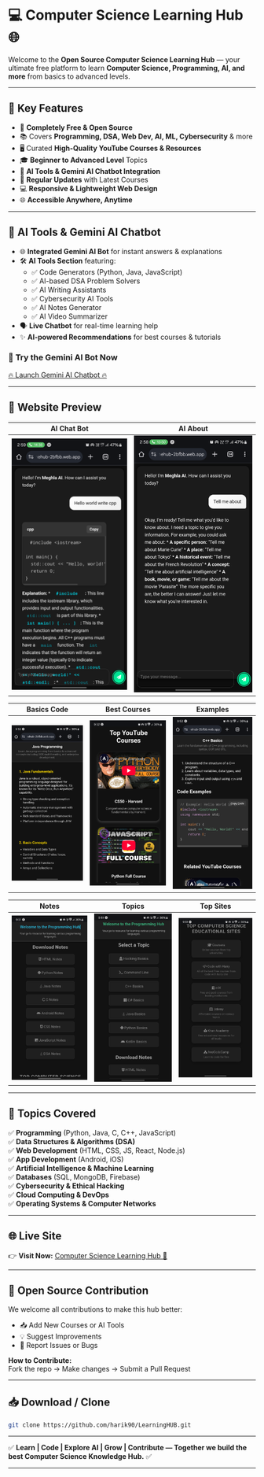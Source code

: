 

# 💻 **Computer Science Learning Hub 🌐**

Welcome to the **Open Source Computer Science Learning Hub** — your ultimate free platform to learn **Computer Science, Programming, AI, and more** from basics to advanced levels.

---

## 🚀 **Key Features**
- 🌟 **Completely Free & Open Source**
- 📚 Covers **Programming, DSA, Web Dev, AI, ML, Cybersecurity** & more
- 🖥️ Curated **High-Quality YouTube Courses & Resources**
- 🎓 **Beginner to Advanced Level** Topics
- 🤖 **AI Tools & Gemini AI Chatbot Integration**
- 🔄 **Regular Updates** with Latest Courses
- 💻 **Responsive & Lightweight Web Design**
- 🌐 **Accessible Anywhere, Anytime**

---

## 🤖 **AI Tools & Gemini AI Chatbot**
- 🌐 **Integrated Gemini AI Bot** for instant answers & explanations
- 🛠 **AI Tools Section** featuring:
  - ✅ Code Generators (Python, Java, JavaScript)
  - ✅ AI-based DSA Problem Solvers
  - ✅ AI Writing Assistants
  - ✅ Cybersecurity AI Tools
  - ✅ AI Notes Generator
  - ✅ AI Video Summarizer
- 🗣 **Live Chatbot** for real-time learning help
- ✨ **AI-powered Recommendations** for best courses & tutorials

### 🔗 **Try the Gemini AI Bot Now**
[🔥 Launch Gemini AI Chatbot 🔥](https://thehub-2bfbb.web.app/)

---

## 📸 **Website Preview**

| **AI Chat Bot** | **AI About** |
|-----------------|-------------|
| ![AI Chat Bot](https://github.com/harik90/LearningHUB/blob/main/screenshots/photo32.png?raw=true) | ![AI About](https://github.com/harik90/LearningHUB/blob/main/screenshots/photo34.png?raw=true) |

| **Basics Code** | **Best Courses** | **Examples** |
|-----------------|------------------|-------------|
| ![Basics Code](https://github.com/harik90/LearningHUB/blob/main/screenshots/basicscode.png?raw=true) | ![Best Courses](https://github.com/harik90/LearningHUB/blob/main/screenshots/bestcourses.png?raw=true) | ![Examples](https://github.com/harik90/LearningHUB/blob/main/screenshots/example.png?raw=true) |

| **Notes** | **Topics** | **Top Sites** |
|----------|-----------|--------------|
| ![Notes](https://github.com/harik90/LearningHUB/blob/main/screenshots/notes.png?raw=true) | ![Topics](https://github.com/harik90/LearningHUB/blob/main/screenshots/topic.png?raw=true) | ![Top Sites](https://github.com/harik90/LearningHUB/blob/main/screenshots/topsites.png?raw=true) |

---

## 📖 **Topics Covered**
✅ **Programming** (Python, Java, C, C++, JavaScript)  
✅ **Data Structures & Algorithms (DSA)**  
✅ **Web Development** (HTML, CSS, JS, React, Node.js)  
✅ **App Development** (Android, iOS)  
✅ **Artificial Intelligence & Machine Learning**  
✅ **Databases** (SQL, MongoDB, Firebase)  
✅ **Cybersecurity & Ethical Hacking**  
✅ **Cloud Computing & DevOps**  
✅ **Operating Systems & Computer Networks**

---

## 🌐 **Live Site**
👉 **Visit Now:** [Computer Science Learning Hub 🚀](https://thehub-2bfbb.web.app/)  

---

## 📂 **Open Source Contribution**
We welcome all contributions to make this hub better:
- 📥 Add New Courses or AI Tools
- 💡 Suggest Improvements
- 🐞 Report Issues or Bugs

**How to Contribute:**  
Fork the repo → Make changes → Submit a Pull Request

---

## 📥 **Download / Clone**
```bash
git clone https://github.com/harik90/LearningHUB.git
```

---

✅ **Learn | Code | Explore AI | Grow | Contribute — Together we build the best Computer Science Knowledge Hub.** ✅

---
